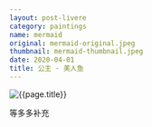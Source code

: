 ```yaml
---
layout: post-livere
category: paintings
name: mermaid
original: mermaid-original.jpeg
thumbnail: mermaid-thumbnail.jpeg
date: 2020-04-01
title: 公主 - 美人鱼
---
```


![{{page.title}}](/gallery/{{page.category}}/{{page.original}})

等多多补充